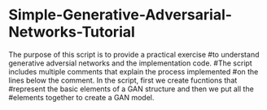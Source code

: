 # Simple-Generative-Adversarial-Networks-Tutorial
The purpose of this script is to provide a practical exercise #to understand generative adversial networks and the implementation code. #The script includes multiple comments that explain the process implemented #on the lines below the comment. In the script, first we create fucntions that #represent the basic elements of a GAN structure and then we put all the #elements together to create a GAN model.
